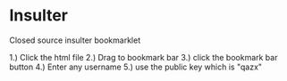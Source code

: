# Insulter
Closed source insulter bookmarklet

1.) Click the html file
2.) Drag to bookmark bar
3.) click the bookmark bar button
4.) Enter any username
5.) use the public key which is "qazx"
